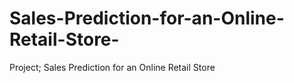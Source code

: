 # Sales-Prediction-for-an-Online-Retail-Store-
Project; Sales Prediction  for an  Online Retail Store 
